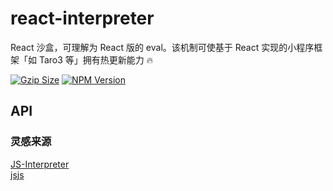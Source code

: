 # react-interpreter

React 沙盒，可理解为 React 版的 eval。该机制可使基于 React 实现的小程序框架「如 Taro3 等」拥有热更新能力 🔥

<a href="https://unpkg.com/react-interpreter/dist/react-interpreter.min.js"><img src="https://img.badgesize.io/https://unpkg.com/react-interpreter/dist/react-interpreter.min.js?compression=gzip&style=flat-square" alt="Gzip Size"></a>
<a href="https://www.npmjs.com/package/react-interpreter"><img src="https://img.shields.io/npm/v/react-interpreter.svg?style=flat-square&colorB=51C838" alt="NPM Version"></a>

## API

### 灵感来源

[JS-Interpreter](https://github.com/NeilFraser/JS-Interpreter)  
[jsjs](https://github.com/bramblex/jsjs)
